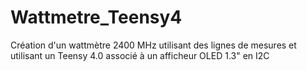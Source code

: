 # Wattmetre_Teensy4
Création d'un wattmètre 2400 MHz utilisant des lignes de mesures
et utilisant un Teensy 4.0 associé à un afficheur OLED 1.3" en I2C
